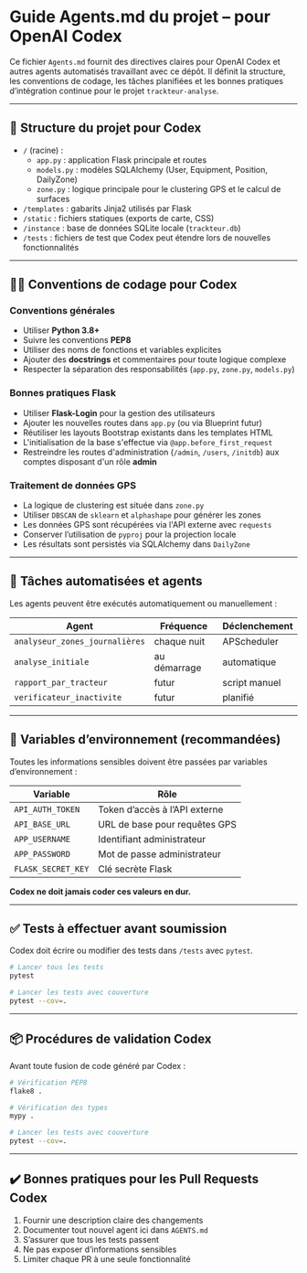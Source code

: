 # Guide Agents.md du projet – pour OpenAI Codex

Ce fichier `Agents.md` fournit des directives claires pour OpenAI Codex et autres agents automatisés travaillant avec ce dépôt. Il définit la structure, les conventions de codage, les tâches planifiées et les bonnes pratiques d’intégration continue pour le projet `trackteur-analyse`.

---

## 📁 Structure du projet pour Codex

- `/` (racine) :
  - `app.py` : application Flask principale et routes
  - `models.py` : modèles SQLAlchemy (User, Equipment, Position, DailyZone)
  - `zone.py` : logique principale pour le clustering GPS et le calcul de surfaces
- `/templates` : gabarits Jinja2 utilisés par Flask
- `/static` : fichiers statiques (exports de carte, CSS)
- `/instance` : base de données SQLite locale (`trackteur.db`)
- `/tests` : fichiers de test que Codex peut étendre lors de nouvelles fonctionnalités

---

## 🧑‍💻 Conventions de codage pour Codex

### Conventions générales

- Utiliser **Python 3.8+**
- Suivre les conventions **PEP8**
- Utiliser des noms de fonctions et variables explicites
- Ajouter des **docstrings** et commentaires pour toute logique complexe
- Respecter la séparation des responsabilités (`app.py`, `zone.py`, `models.py`)

### Bonnes pratiques Flask

- Utiliser **Flask-Login** pour la gestion des utilisateurs
- Ajouter les nouvelles routes dans `app.py` (ou via Blueprint futur)
- Réutiliser les layouts Bootstrap existants dans les templates HTML
- L'initialisation de la base s'effectue via `@app.before_first_request`
- Restreindre les routes d'administration (`/admin`, `/users`, `/initdb`)
  aux comptes disposant d'un rôle **admin**

### Traitement de données GPS

- La logique de clustering est située dans `zone.py`
- Utiliser `DBSCAN` de `sklearn` et `alphashape` pour générer les zones
- Les données GPS sont récupérées via l'API externe avec `requests`
- Conserver l’utilisation de `pyproj` pour la projection locale
- Les résultats sont persistés via SQLAlchemy dans `DailyZone`

---

## 🔄 Tâches automatisées et agents

Les agents peuvent être exécutés automatiquement ou manuellement :

| Agent                      | Fréquence        | Déclenchement |
|----------------------------|------------------|----------------|
| `analyseur_zones_journalières` | chaque nuit      | APScheduler    |
| `analyse_initiale`         | au démarrage     | automatique |
| `rapport_par_tracteur`     | futur            | script manuel  |
| `verificateur_inactivite`  | futur            | planifié       |

---

## 🔐 Variables d’environnement (recommandées)

Toutes les informations sensibles doivent être passées par variables d’environnement :

| Variable              | Rôle                                |
|-----------------------|--------------------------------------|
| `API_AUTH_TOKEN`      | Token d’accès à l’API externe        |
| `API_BASE_URL`        | URL de base pour requêtes GPS        |
| `APP_USERNAME`        | Identifiant administrateur           |
| `APP_PASSWORD`        | Mot de passe administrateur          |
| `FLASK_SECRET_KEY`    | Clé secrète Flask                    |

**Codex ne doit jamais coder ces valeurs en dur.**

---

## ✅ Tests à effectuer avant soumission

Codex doit écrire ou modifier des tests dans `/tests` avec `pytest`.

```bash
# Lancer tous les tests
pytest

# Lancer les tests avec couverture
pytest --cov=.
```

---

## 📦 Procédures de validation Codex

Avant toute fusion de code généré par Codex :

```bash
# Vérification PEP8
flake8 .

# Vérification des types
mypy .

# Lancer les tests avec couverture
pytest --cov=.
```

---

## ✔️ Bonnes pratiques pour les Pull Requests Codex

1. Fournir une description claire des changements
2. Documenter tout nouvel agent ici dans `AGENTS.md`
3. S’assurer que tous les tests passent
4. Ne pas exposer d’informations sensibles
5. Limiter chaque PR à une seule fonctionnalité

